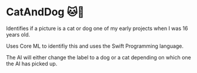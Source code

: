 # CatAndDog 🐱🐶

Identifies if a picture is a cat or dog one of my early projects when I was 16 years old.

Uses Core ML to identifiy this and uses the Swift Programming language.

The AI will either change the label to a dog or a cat depending on which one the AI has picked up.
